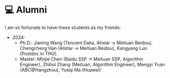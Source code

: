 # 💻 Alumni
I am so fortunate to have these students as my friends:
- 2024:
    - Ph.D.: Jianing Wang (Tencent Daka, Alistar -> Meituan Beidou), Chengcheng Han (Alistar -> Meituan Beidou), Kangyang Luo (Postdoc in THU).
    - Master: Minjie Chen (Baidu SSP -> Meituan SSP, Algorithm Engineer), Zhihui Zhang (Meituan, Algorithm Engineer), Mengyi Yuan (ABC@Hangzhou), Yueqi Ma (Huawei)